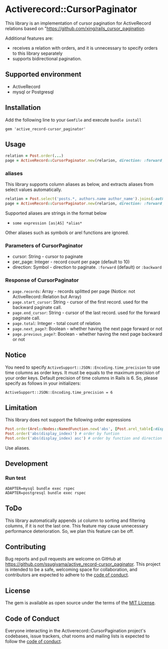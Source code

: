 # Activerecord::CursorPaginator

This library is an implementation of cursor pagination for ActiveRecord relations based on "https://github.com/xing/rails_cursor_pagination.

Additional features are:
- receives a relation with orders, and it is unnecessary to specify orders to this library separately
- supports bidirectional pagination.

## Supported environment

- ActiveRecord
- mysql or Postgresql

## Installation

Add the following line to your `Gemfile` and execute `bundle install`

```
gem 'active_record-cursor_paginator'
```

## Usage

```ruby
relation = Post.order(...)
page = ActiveRecord::CursorPaginator.new(relarion, direction: :forward, cursor: '...', per_page: 10)
```

### aliases

This library supports column aliases as below, and extracts aliases from select values automatically.

```ruby
relation = Post.select('posts.*, authors.name author_name').joins(:author).order(author_name: :desc)
page = ActiveRecord::CursorPaginator.new(relarion, direction: :forward, cursor: '...', per_page: 10)
```

Supported aliases are strings in the format below

- `some expression [as|AS] *alias*`

Other aliases such as symbols or arel functions are ignored.

### Parameters of CursorPaginator
- cursor: String - cursor to paginate
- per_page: Integer - record count per page (default to 10)
- direction: Symbol - direction to paginate. `:forward` (default) or `:backward`

### Response of CursorPaginator

- `page.records`: Array - records splitted per page (Notice: not ActiveRecord::Relation but Array)
- `page.start_cursor`: String - cursor of the first record. used for the backward paginate call.
- `page.end_cursor`: String - cursor of the last record. used for the forward paginate call.
- `page.total`: Integer - total count of relation
- `page.next_page?`:  Boolean - whether having the next page forward or not
- `page.previous_page?`:  Boolean - whether having the next page backward or not

## Notice

You need to specify `ActiveSupport::JSON::Encoding.time_precision` to use time columns as order keys. It must be equals to the maximum precision of your order keys. Default precision of time columns in Rails is 6. So, please specify as follows in your initializers:

```
ActiveSupport::JSON::Encoding.time_precision = 6
```

## Limitation

This library does not support the following order expressions

```ruby
Post.order(Arel::Nodes::NamedFunction.new('abs', [Post.arel_table[:display_index]])) # order by arel function
Post.order('abs(display_index)') # order by funtion
Post.order('abs(display_index) asc') # order by function and direction
```

Use aliases.

## Development

### Run test

```shell
ADAPTER=mysql bundle exec rspec
ADAPTER=postgresql bundle exec rspec
```

## ToDo

This library automatically appends `id` column to sorting and filtering columns, if it is not the last one.
This feature may cause unnecessary performance deterioration.
So, we plan this feature can be off.

## Contributing

Bug reports and pull requests are welcome on GitHub at https://github.com/ssugiyama/active_record-cursor_paginator. This project is intended to be a safe, welcoming space for collaboration, and contributors are expected to adhere to the [code of conduct](https://github.com/ssugiyama/active_record-cursor_paginator/blob/main/CODE_OF_CONDUCT.md).

## License

The gem is available as open source under the terms of the [MIT License](https://opensource.org/licenses/MIT).

## Code of Conduct

Everyone interacting in the Activerecord::CursorPagination project's codebases, issue trackers, chat rooms and mailing lists is expected to follow the [code of conduct](https://github.com/ssugiyama/active_record-cursor_paginator/blob/main/CODE_OF_CONDUCT.md).
